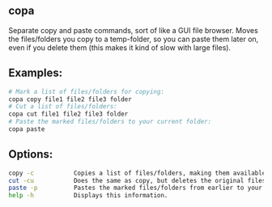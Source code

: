 ## copa

Separate copy and paste commands, sort of like a GUI file browser. Moves the files/folders you copy to a temp-folder, so you can paste them later on, even if you delete them (this makes it kind of slow with large files).

## Examples:
```sh
# Mark a list of files/folders for copying:
copa copy file1 file2 file3 folder
# Cut a list of files/folders:
copa cut file1 file2 file3 folder
# Paste the marked files/folders to your current folder:
copa paste   
```

## Options:
```sh
copy -c           Copies a list of files/folders, making them available for pasting later on.
cut -cu           Does the same as copy, but deletes the original files/folders in the progress.
paste -p          Pastes the marked files/folders from earlier to your current folder.
help -h           Displays this information.
```
